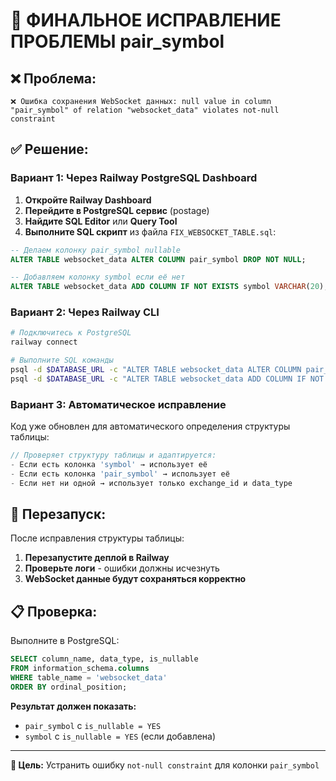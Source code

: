 # 🚨 ФИНАЛЬНОЕ ИСПРАВЛЕНИЕ ПРОБЛЕМЫ pair_symbol

## ❌ Проблема:
```
❌ Ошибка сохранения WebSocket данных: null value in column "pair_symbol" of relation "websocket_data" violates not-null constraint
```

## ✅ Решение:

### Вариант 1: Через Railway PostgreSQL Dashboard

1. **Откройте Railway Dashboard**
2. **Перейдите в PostgreSQL сервис** (postage)
3. **Найдите SQL Editor** или **Query Tool**
4. **Выполните SQL скрипт** из файла `FIX_WEBSOCKET_TABLE.sql`:

```sql
-- Делаем колонку pair_symbol nullable
ALTER TABLE websocket_data ALTER COLUMN pair_symbol DROP NOT NULL;

-- Добавляем колонку symbol если её нет
ALTER TABLE websocket_data ADD COLUMN IF NOT EXISTS symbol VARCHAR(20);
```

### Вариант 2: Через Railway CLI

```bash
# Подключитесь к PostgreSQL
railway connect

# Выполните SQL команды
psql -d $DATABASE_URL -c "ALTER TABLE websocket_data ALTER COLUMN pair_symbol DROP NOT NULL;"
psql -d $DATABASE_URL -c "ALTER TABLE websocket_data ADD COLUMN IF NOT EXISTS symbol VARCHAR(20);"
```

### Вариант 3: Автоматическое исправление

Код уже обновлен для автоматического определения структуры таблицы:

```javascript
// Проверяет структуру таблицы и адаптируется:
- Если есть колонка 'symbol' → использует её
- Если есть колонка 'pair_symbol' → использует её  
- Если нет ни одной → использует только exchange_id и data_type
```

## 🔄 Перезапуск:

После исправления структуры таблицы:

1. **Перезапустите деплой в Railway**
2. **Проверьте логи** - ошибки должны исчезнуть
3. **WebSocket данные будут сохраняться корректно**

## 📋 Проверка:

Выполните в PostgreSQL:
```sql
SELECT column_name, data_type, is_nullable
FROM information_schema.columns 
WHERE table_name = 'websocket_data' 
ORDER BY ordinal_position;
```

**Результат должен показать:**
- `pair_symbol` с `is_nullable = YES`
- `symbol` с `is_nullable = YES` (если добавлена)

---

**🎯 Цель:** Устранить ошибку `not-null constraint` для колонки `pair_symbol` 